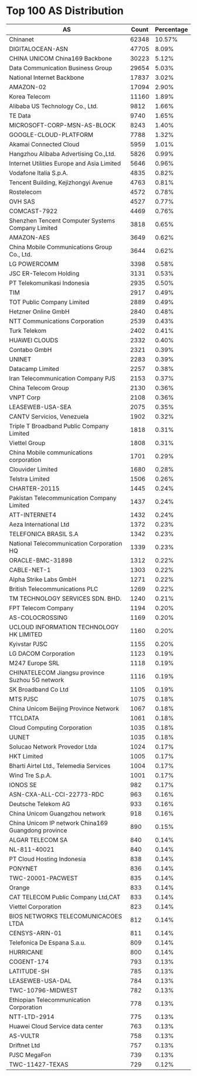 # Top 100 AS Distribution
| AS | Count | Percentage |
|----|----|----|
| Chinanet | 62348 | 10.57% |
| DIGITALOCEAN-ASN | 47705 | 8.09% |
| CHINA UNICOM China169 Backbone | 30223 | 5.12% |
| Data Communication Business Group | 29654 | 5.03% |
| National Internet Backbone | 17837 | 3.02% |
| AMAZON-02 | 17094 | 2.90% |
| Korea Telecom | 11160 | 1.89% |
| Alibaba US Technology Co., Ltd. | 9812 | 1.66% |
| TE Data | 9740 | 1.65% |
| MICROSOFT-CORP-MSN-AS-BLOCK | 8243 | 1.40% |
| GOOGLE-CLOUD-PLATFORM | 7788 | 1.32% |
| Akamai Connected Cloud | 5959 | 1.01% |
| Hangzhou Alibaba Advertising Co.,Ltd. | 5826 | 0.99% |
| Internet Utilities Europe and Asia Limited | 5646 | 0.96% |
| Vodafone Italia S.p.A. | 4835 | 0.82% |
| Tencent Building, Kejizhongyi Avenue | 4763 | 0.81% |
| Rostelecom | 4572 | 0.78% |
| OVH SAS | 4527 | 0.77% |
| COMCAST-7922 | 4469 | 0.76% |
| Shenzhen Tencent Computer Systems Company Limited | 3818 | 0.65% |
| AMAZON-AES | 3649 | 0.62% |
| China Mobile Communications Group Co., Ltd. | 3644 | 0.62% |
| LG POWERCOMM | 3398 | 0.58% |
| JSC ER-Telecom Holding | 3131 | 0.53% |
| PT Telekomunikasi Indonesia | 2935 | 0.50% |
| TIM | 2917 | 0.49% |
| TOT Public Company Limited | 2889 | 0.49% |
| Hetzner Online GmbH | 2840 | 0.48% |
| NTT Communications Corporation | 2539 | 0.43% |
| Turk Telekom | 2402 | 0.41% |
| HUAWEI CLOUDS | 2332 | 0.40% |
| Contabo GmbH | 2321 | 0.39% |
| UNINET | 2283 | 0.39% |
| Datacamp Limited | 2257 | 0.38% |
| Iran Telecommunication Company PJS | 2153 | 0.37% |
| China Telecom Group | 2130 | 0.36% |
| VNPT Corp | 2108 | 0.36% |
| LEASEWEB-USA-SEA | 2075 | 0.35% |
| CANTV Servicios, Venezuela | 1902 | 0.32% |
| Triple T Broadband Public Company Limited | 1818 | 0.31% |
| Viettel Group | 1808 | 0.31% |
| China Mobile communications corporation | 1701 | 0.29% |
| Clouvider Limited | 1680 | 0.28% |
| Telstra Limited | 1506 | 0.26% |
| CHARTER-20115 | 1445 | 0.24% |
| Pakistan Telecommunication Company Limited | 1437 | 0.24% |
| ATT-INTERNET4 | 1432 | 0.24% |
| Aeza International Ltd | 1372 | 0.23% |
| TELEFONICA BRASIL S.A | 1342 | 0.23% |
| National Telecommunication Corporation HQ | 1339 | 0.23% |
| ORACLE-BMC-31898 | 1312 | 0.22% |
| CABLE-NET-1 | 1303 | 0.22% |
| Alpha Strike Labs GmbH | 1271 | 0.22% |
| British Telecommunications PLC | 1269 | 0.22% |
| TM TECHNOLOGY SERVICES SDN. BHD. | 1240 | 0.21% |
| FPT Telecom Company | 1194 | 0.20% |
| AS-COLOCROSSING | 1169 | 0.20% |
| UCLOUD INFORMATION TECHNOLOGY HK LIMITED | 1160 | 0.20% |
| Kyivstar PJSC | 1155 | 0.20% |
| LG DACOM Corporation | 1123 | 0.19% |
| M247 Europe SRL | 1118 | 0.19% |
| CHINATELECOM Jiangsu province Suzhou 5G network | 1116 | 0.19% |
| SK Broadband Co Ltd | 1105 | 0.19% |
| MTS PJSC | 1075 | 0.18% |
| China Unicom Beijing Province Network | 1067 | 0.18% |
| TTCLDATA | 1061 | 0.18% |
| Cloud Computing Corporation | 1035 | 0.18% |
| UUNET | 1035 | 0.18% |
| Solucao Network Provedor Ltda | 1024 | 0.17% |
| HKT Limited | 1005 | 0.17% |
| Bharti Airtel Ltd., Telemedia Services | 1004 | 0.17% |
| Wind Tre S.p.A. | 1001 | 0.17% |
| IONOS SE | 982 | 0.17% |
| ASN-CXA-ALL-CCI-22773-RDC | 963 | 0.16% |
| Deutsche Telekom AG | 933 | 0.16% |
| China Unicom Guangzhou network | 918 | 0.16% |
| China Unicom IP network China169 Guangdong province | 890 | 0.15% |
| ALGAR TELECOM SA | 840 | 0.14% |
| NL-811-40021 | 840 | 0.14% |
| PT Cloud Hosting Indonesia | 838 | 0.14% |
| PONYNET | 836 | 0.14% |
| TWC-20001-PACWEST | 835 | 0.14% |
| Orange | 833 | 0.14% |
| CAT TELECOM Public Company Ltd,CAT | 833 | 0.14% |
| Viettel Corporation | 823 | 0.14% |
| BIOS NETWORKS TELECOMUNICACOES LTDA | 812 | 0.14% |
| CENSYS-ARIN-01 | 811 | 0.14% |
| Telefonica De Espana S.a.u. | 809 | 0.14% |
| HURRICANE | 800 | 0.14% |
| COGENT-174 | 793 | 0.13% |
| LATITUDE-SH | 785 | 0.13% |
| LEASEWEB-USA-DAL | 784 | 0.13% |
| TWC-10796-MIDWEST | 782 | 0.13% |
| Ethiopian Telecommunication Corporation | 778 | 0.13% |
| NTT-LTD-2914 | 775 | 0.13% |
| Huawei Cloud Service data center | 763 | 0.13% |
| AS-VULTR | 758 | 0.13% |
| Driftnet Ltd | 757 | 0.13% |
| PJSC MegaFon | 739 | 0.13% |
| TWC-11427-TEXAS | 729 | 0.12% |
